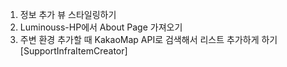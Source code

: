 1. 정보 추가 뷰 스타일링하기
2. Luminouss-HP에서 About Page 가져오기
3. 주변 환경 추가할 때 KakaoMap API로 검색해서 리스트 추가하게 하기 [SupportInfraItemCreator]
